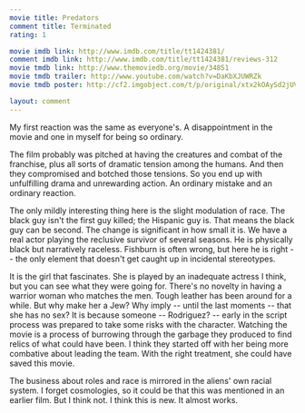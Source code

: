 ```yaml
---
movie title: Predators
comment title: Terminated
rating: 1

movie imdb link: http://www.imdb.com/title/tt1424381/
comment imdb link: http://www.imdb.com/title/tt1424381/reviews-312
movie tmdb link: http://www.themoviedb.org/movie/34851
movie tmdb trailer: http://www.youtube.com/watch?v=DaKbXJUWRZk
movie tmdb poster: http://cf2.imgobject.com/t/p/original/xtx2kOAySd2jUVU4eylCgkkIi5v.jpg

layout: comment
---
```


My first reaction was the same as everyone's. A disappointment in the movie and one in myself for being so ordinary.

The film probably was pitched at having the creatures and combat of the franchise, plus all sorts of dramatic tension among the humans. And then they compromised and botched those tensions. So you end up with unfulfilling drama and unrewarding action. An ordinary mistake and an ordinary reaction. 

The only mildly interesting thing here is the slight modulation of race. The black guy isn't the first guy killed; the Hispanic guy is. That means the black guy can be second. The change is significant in how small it is. We have a real actor playing the reclusive survivor of several seasons. He is physically black but narratively raceless. Fishburn is often wrong, but here he is right -- the only element that doesn't get caught up in incidental stereotypes.

It is the girl that fascinates. She is played by an inadequate actress I think, but you can see what they were going for. There's no novelty in having a warrior woman who matches the men. Tough leather has been around for a while. But why make her a Jew? Why imply -- until the last moments -- that she has no sex? It is because someone -- Rodriguez? -- early in the script process was prepared to take some risks with the character. Watching the movie is a process of burrowing through the garbage they produced to find relics of what could have been. I think they started off with her being more combative about leading the team. With the right treatment, she could have saved this movie.

The business about roles and race is mirrored in the aliens' own racial system. I forget cosmologies, so it could be that this was mentioned in an earlier film. But I think not. I think this is new. It almost works.